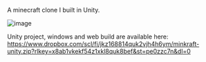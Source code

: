 A minecraft clone I built in Unity.

![image](https://github.com/user-attachments/assets/70286e88-6310-4350-a2af-d0479be51b43)

Unity project, windows and web build are available here: https://www.dropbox.com/scl/fi/jkz168814quk2vjh4h6ym/minkraft-unity.zip?rlkey=x8ab1vkekf54z1xkl8quk8bef&st=pe0zzc7n&dl=0
